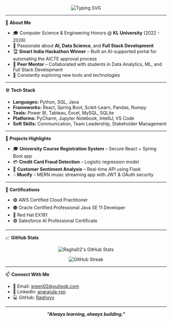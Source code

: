 <p align="center">
  <img src="https://readme-typing-svg.herokuapp.com?font=Fira+Code&size=24&pause=1000&color=2ED3B7&center=true&vCenter=true&width=435&lines=Hi+%F0%9F%91%8B%2C+I'm+Raghu+Sree+Nandan;CSE+Honors+Student; Aspiring+AI+%26+Full+Stack+Developer" alt="Typing SVG" />
</p>

---

🌟 **About Me**  
- 🎓 Computer Science & Engineering Honors @ **KL University** (2022 - 2026)  
- 🧠 Passionate about **AI, Data Science**, and **Full Stack Development**  
- 🏆 **Smart India Hackathon Winner** – Built an AI-supported portal for automating the AICTE approval process  
- 👥 **Peer Mentor** – Collaborated with students in Data Analytics, ML, and Full Stack Development  
- 🧪 Constantly exploring new tools and technologies  

---

🛠️ **Tech Stack**

- **Languages:** Python, SQL, Java  
- **Frameworks:** React, Spring Boot, Scikit-Learn, Pandas, Numpy  
- **Tools:** Power BI, Tableau, Excel, MySQL, SQLite  
- **Platforms:** PyCharm, Jupyter Notebook, IntelliJ, VS Code  
- **Soft Skills:** Communication, Team Leadership, Stakeholder Management

---

📌 **Projects Highlights**
- 🎓 **University Course Registration System** – Secure React + Spring Boot app  
- 💳 **Credit Card Fraud Detection** – Logistic regression model  
- 💬 **Customer Sentiment Analysis** – Real-time API using Flask  
- 🎶 **Mucify** – MERN music streaming app with JWT & OAuth security  

---

📜 **Certifications**
- 🟢 AWS Certified Cloud Practitioner  
- 🟠 Oracle Certified Professional Java SE 11 Developer  
- 🔴 Red Hat EX181  
- 🟣 Salesforce AI Professional Certificate  

---

📈 **GitHub Stats**

<p align="center">
  <img src="https://github-readme-stats.vercel.app/api?username=Ragha02&show_icons=true&theme=radical" alt="Ragha02's GitHub Stats" />
</p>
<p align="center">
  <img src="https://github-readme-streak-stats.herokuapp.com/?user=Ragha02&theme=radical" alt="GitHub Streak" />
</p>

---

📫 **Connect With Me**
- 📧 Email: [sreen02@outlook.com](mailto:sreen02@outlook.com)  
- 💼 LinkedIn: [anarajula-rsn](https://www.linkedin.com/in/anarajula-rsn/)  
- 💻 GitHub: [Raghxyy](https://github.com/Ragha02)

---

<p align="center"><b><i>“Always learning, always building.”</i></b></p>
